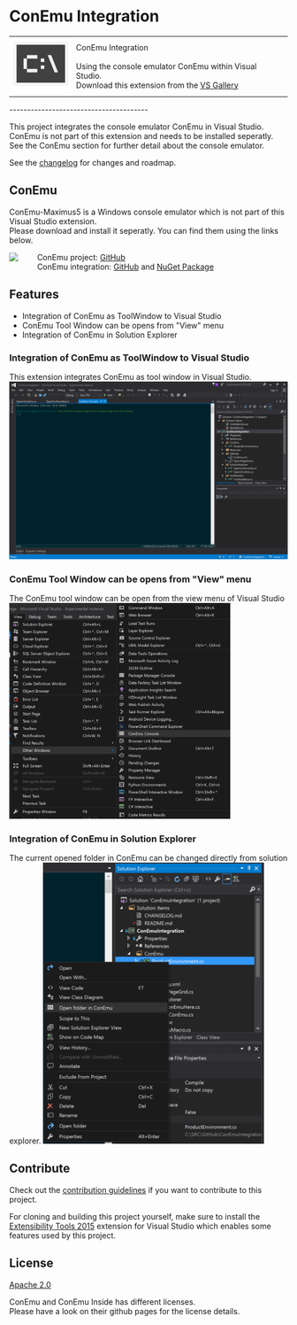 # ConEmu Integration

<table>
    <tr><td><img src="Images/extension.png" width="100" /></td>
    <td>
        ConEmu Integration<br /><br />
        Using the console emulator ConEmu within Visual Studio.<br />
        Download this extension from the <a href="https://visualstudiogallery.msdn.microsoft.com/[GuidFromGallery]">VS Gallery</a>
    </td></tr>
</table>
---------------------------------------

This project integrates the console emulator ConEmu in Visual Studio.<br />
ConEmu is not part of this extension and needs to be installed seperatly.<br />
See the ConEmu section for further detail about the console emulator.

See the [changelog](CHANGELOG.md) for changes and roadmap.

## ConEmu
ConEmu-Maximus5 is a Windows console emulator which is not part of this Visual Studio extension.<br />
Please download and install it seperatly. You can find them using the links below.

<div style="margin:0px auto; width:100%">
    <div style="float:left; margin:0; width:10%;">
        <img src="https://avatars0.githubusercontent.com/u/1222388?v=3&s=460" width="50" />
    </div>
    <div style="float:left; margin:0; width:90%;">
        ConEmu project: <a href="https://github.com/Maximus5/ConEmu">GitHub</a><br />
        ConEmu integration: <a href="https://github.com/Maximus5/conemu-inside">GitHub</a> and <a href="https://www.nuget.org/packages/ConEmu.Control.WinForms/">NuGet Package</a>
    </div>
</div>
<br /><br />

## Features

- Integration of ConEmu as ToolWindow to Visual Studio
- ConEmu Tool Window can be opens from "View" menu
- Integration of ConEmu in Solution Explorer

### Integration of ConEmu as ToolWindow to Visual Studio
This extension integrates ConEmu as tool window in Visual Studio.
<img src="Images/ConEmuVisualStudio.png" width="600" />
### ConEmu Tool Window can be opens from "View" menu
The ConEmu tool window can be open from the view menu of Visual Studio
<img src="Images/ComEmuInViewMenu.png" width="400" />
### Integration of ConEmu in Solution Explorer
The current opened folder in ConEmu can be changed directly from solution explorer.
<img src="Images/ConEmuSolutionExplorer.png" width="400" />
## Contribute
Check out the [contribution guidelines](CONTRIBUTING.md)
if you want to contribute to this project.

For cloning and building this project yourself, make sure
to install the
[Extensibility Tools 2015](https://visualstudiogallery.msdn.microsoft.com/ab39a092-1343-46e2-b0f1-6a3f91155aa6)
extension for Visual Studio which enables some features
used by this project.

## License
[Apache 2.0](LICENSE)

ConEmu and ConEmu Inside has different licenses.<br />
Please have a look on their github pages for the license details.
